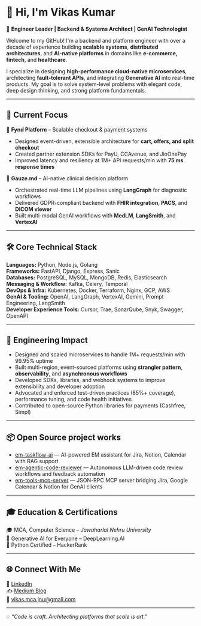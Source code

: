 # 👋 Hi, I'm Vikas Kumar

🚀 **Engineer Leader | Backend & Systems Architect | GenAI Technologist**

Welcome to my GitHub! I'm a backend and platform engineer with over a decade of experience building **scalable systems**, **distributed architectures**, and **AI-native platforms** in domains like **e-commerce, fintech**, and **healthcare**.

I specialize in designing **high-performance cloud-native microservices**, architecting **fault-tolerant APIs**, and integrating **Generative AI** into real-time products. My goal is to solve system-level problems with elegant code, deep design thinking, and strong platform fundamentals.

---

## 🧠 Current Focus

🛒 **Fynd Platform** – Scalable checkout & payment systems  
- Designed event-driven, extensible architecture for **cart, offers, and split checkout**  
- Created partner extension SDKs for PayU, CCAvenue, and JioOnePay  
- Improved latency and resiliency at 1M+ API requests/min with **75 ms response times**

🔬 **Gauze.md** – AI-native clinical decision platform  
- Orchestrated real-time LLM pipelines using **LangGraph** for diagnostic workflows  
- Delivered GDPR-compliant backend with **FHIR integration**, **PACS**, and **DICOM viewer**  
- Built multi-modal GenAI workflows with **MedLM**, **LangSmith**, and **VertexAI**

---

## 🛠️ Core Technical Stack

**Languages:** Python, Node.js, Golang  
**Frameworks:** FastAPI, Django, Express, Sanic  
**Databases:** PostgreSQL, MySQL, MongoDB, Redis, Elasticsearch  
**Messaging & Workflow:** Kafka, Celery, Temporal  
**DevOps & Infra:** Kubernetes, Docker, Terraform, Nginx, GCP, AWS  
**GenAI & Tooling:** OpenAI, LangGraph, VertexAI, Gemini, Prompt Engineering, LangSmith  
**Developer Experience Tools:** Cursor, Trae, SonarQube, Snyk, Swagger, OpenAPI

---

## 🔧 Engineering Impact

- Designed and scaled microservices to handle 1M+ requests/min with 99.95% uptime  
- Built multi-region, event-sourced platforms using **strangler pattern**, **observability**, and **asynchronous workflows**  
- Developed SDKs, libraries, and webhook systems to improve extensibility and developer adoption  
- Advocated and enforced test-driven practices (85%+ coverage), performance tuning, and code health initiatives  
- Contributed to open-source Python libraries for payments (Cashfree, Simpl)

---

## 📦 Open Source project works

- [em-taskflow-ai](https://github.com/logsv/em-taskflow-ai) — AI-powered EM assistant for Jira, Notion, Calendar with RAG support  
- [em-agentic-code-reviewer](https://github.com/logsv/em-agentic-code-reviewer) — Autonomous LLM-driven code review workflows and feedback automation  
- [em-tools-mcp-server](https://github.com/logsv/em-tools-mcp-server) — JSON-RPC MCP server bridging Jira, Google Calendar & Notion for GenAI clients

---

## 🎓 Education & Certifications

🎓 MCA, Computer Science – *Jawaharlal Nehru University*  
📜 Generative AI for Everyone – DeepLearning.AI  
📜 Python Certified – HackerRank  

---

## 🌐 Connect With Me

🔗 [LinkedIn](https://www.linkedin.com/in/logsv/)  
✍️ [Medium Blog](https://logsv.medium.com/)  
📧 vikas.mca.jnu@gmail.com  

---

💡 *“Code is craft. Architecting platforms that scale is art.”*
